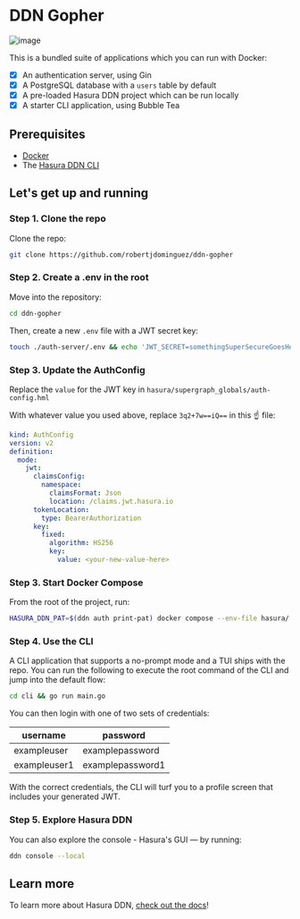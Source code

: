 # DDN Gopher

![image](https://github.com/user-attachments/assets/e46e2cb8-07fd-4cf1-a919-6212291a4313)

This is a bundled suite of applications which you can run with Docker:

- [x] An authentication server, using Gin
- [x] A PostgreSQL database with a `users` table by default
- [x] A pre-loaded Hasura DDN project which can be run locally
- [x] A starter CLI application, using Bubble Tea

## Prerequisites

- [Docker](https://docs.docker.com/engine/install/)
- The [Hasura DDN CLI](https://hasura.io/docs/3.0/cli/installation)

## Let's get up and running

### Step 1. Clone the repo

Clone the repo:

```bash
git clone https://github.com/robertjdominguez/ddn-gopher
```

### Step 2. Create a .env in the root

Move into the repository:

```bash
cd ddn-gopher
```

Then, create a new `.env` file with a JWT secret key:

```bash
touch ./auth-server/.env && echo 'JWT_SECRET=somethingSuperSecureGoesHere!\nGRAPHQL_ENDPOINT="http://engine:3000/graphql"' > ./auth-server/.env
```

### Step 3. Update the AuthConfig

Replace the `value` for the JWT key in `hasura/supergraph_globals/auth-config.hml`

With whatever value you used above, replace `3q2+7w==iQ==` in this ☝️ file:

```yaml
kind: AuthConfig
version: v2
definition:
  mode:
    jwt:
      claimsConfig:
        namespace:
          claimsFormat: Json
          location: /claims.jwt.hasura.io
      tokenLocation:
        type: BearerAuthorization
      key:
        fixed:
          algorithm: HS256
          key:
            value: <your-new-value-here>
```

### Step 3. Start Docker Compose

From the root of the project, run:

```bash
HASURA_DDN_PAT=$(ddn auth print-pat) docker compose --env-file hasura/.env up --build --watch
```

### Step 4. Use the CLI

A CLI application that supports a no-prompt mode and a TUI ships with the repo. You can run the following to execute the
root command of the CLI and jump into the default flow:

```bash
cd cli && go run main.go
```

You can then login with one of two sets of credentials:

| username     | password         |
| ------------ | ---------------- |
| exampleuser  | examplepassword  |
| exampleuser1 | examplepassword1 |

With the correct credentials, the CLI will turf you to a profile screen that includes your generated JWT.

### Step 5. Explore Hasura DDN

You can also explore the console - Hasura's GUI — by running:

```bash
ddn console --local
```

## Learn more

To learn more about Hasura DDN, [check out the docs](https://hasura.io/docs)!
